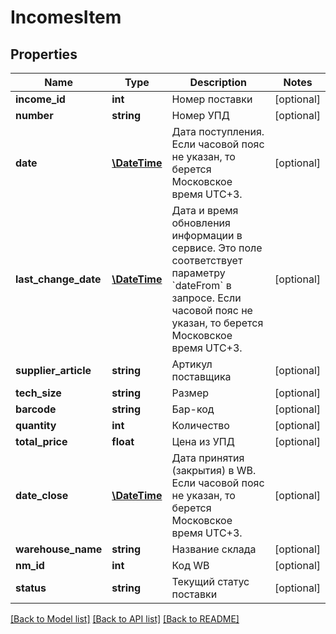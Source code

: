 # IncomesItem

## Properties
Name | Type | Description | Notes
------------ | ------------- | ------------- | -------------
**income_id** | **int** | Номер поставки | [optional] 
**number** | **string** | Номер УПД | [optional] 
**date** | [**\DateTime**](\DateTime.md) | Дата поступления. Если часовой пояс не указан, то берется Московское время UTC+3. | [optional] 
**last_change_date** | [**\DateTime**](\DateTime.md) | Дата и время обновления информации в сервисе. Это поле соответствует параметру &#x60;dateFrom&#x60; в запросе. Если часовой пояс не указан, то берется Московское время UTC+3. | [optional] 
**supplier_article** | **string** | Артикул поставщика | [optional] 
**tech_size** | **string** | Размер | [optional] 
**barcode** | **string** | Бар-код | [optional] 
**quantity** | **int** | Количество | [optional] 
**total_price** | **float** | Цена из УПД | [optional] 
**date_close** | [**\DateTime**](\DateTime.md) | Дата принятия (закрытия) в WB. Если часовой пояс не указан, то берется Московское время UTC+3. | [optional] 
**warehouse_name** | **string** | Название склада | [optional] 
**nm_id** | **int** | Код WB | [optional] 
**status** | **string** | Текущий статус поставки | [optional] 

[[Back to Model list]](../../README.md#documentation-for-models) [[Back to API list]](../../README.md#documentation-for-api-endpoints) [[Back to README]](../../README.md)


